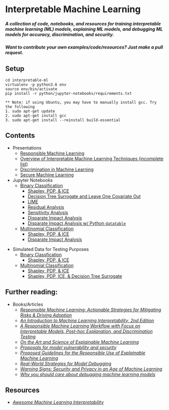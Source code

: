 # Interpretable Machine Learning

##### **A collection of code, notebooks, and resources for training interpretable machine learning (ML) models, explaining ML models, and debugging ML models for accuracy, discrimination, and security.**

##### **Want to contribute your own examples/code/resources?** Just make a pull request.

## Setup
```
cd interpretable-ml
virtualenv -p python3.6 env
source env/bin/activate
pip install -r python/jupyter-notebooks/requirements.txt

** Note: if using Ubuntu, you may have to manually install gcc. Try the following 
1. sudo apt-get update
2. sudo apt-get install gcc
3. sudo apt-get install --reinstall build-essential
```
## Contents 
* Presentations
	* [Responsible Machine Learning](https://github.com/navdeep-G/interpretable-ml/tree/master/responsible_ml_tex/rml.pdf) 
	* [Overview of Interpretable Machine Learning Techniques (incomplete list)](https://github.com/navdeep-G/interpretable-ml/tree/master/iml_tex/interpretable_ml.pdf)
	* [Discrimination in Machine Learning](https://github.com/navdeep-G/interpretable-ml/tree/master/fair_ml_tex/fair_mli.pdf)
	* [Secure Machine Learning](https://github.com/navdeep-G/interpretable-ml/tree/master/secure_ml_tex/secure_ml.pdf)
* Jupyter Notebooks
	- [Binary Classification](https://github.com/navdeep-G/interpretable-ml/tree/master/python/jupyter-notebooks/credit/binomial)
		- [Shapley, PDP, & ICE](https://github.com/navdeep-G/interpretable-ml/blob/master/python/jupyter-notebooks/credit/binomial/xgb_credit_binary_shap_pdp_ice.ipynb)
		- [Decision Tree Surrogate and Leave One Covariate Out](https://github.com/navdeep-G/interpretable-ml/blob/master/python/jupyter-notebooks/credit/binomial/dt_surrogate_loco.ipynb)
		- [LIME](https://github.com/navdeep-G/interpretable-ml/blob/master/python/jupyter-notebooks/credit/binomial/lime.ipynb)
		- [Residual Analysis](https://github.com/navdeep-G/interpretable-ml/blob/master/python/jupyter-notebooks/credit/binomial/debugging_resid_analysis_redux.ipynb)
		- [Sensitivity Analysis](https://github.com/navdeep-G/interpretable-ml/blob/master/python/jupyter-notebooks/credit/binomial/debugging_sens_analysis_redux.ipynb)
		- [Disparate Impact Analysis](https://github.com/navdeep-G/interpretable-ml/blob/master/python/jupyter-notebooks/credit/binomial/dia.ipynb)
		- [Disparate Impact Analysis w/ Python `datatable`](https://github.com/navdeep-G/interpretable-ml/blob/master/python/jupyter-notebooks/credit/binomial/dia_with_datatable.ipynb)
	- [Multinomial Classification](https://github.com/navdeep-G/interpretable-ml/tree/master/python/jupyter-notebooks/credit/multinomial)
		- [Shapley, PDP, & ICE](https://github.com/navdeep-G/interpretable-ml/blob/master/python/jupyter-notebooks/credit/multinomial/xgb_credit_multinomial_shap_pdp_ice.ipynb)
		- [Disparate Impact Analysis](https://github.com/navdeep-G/interpretable-ml/blob/master/python/jupyter-notebooks/credit/multinomial/dia_multinomial.ipynb)
- Simulated Data for Testing Purposes
	- [Binary Classfication](https://github.com/navdeep-G/interpretable-ml/tree/master/python/jupyter-notebooks/simulated/binomial)
		- [Shapley, PDP, & ICE](https://github.com/navdeep-G/interpretable-ml/blob/master/python/jupyter-notebooks/simulated/binomial/xgb_simulated_binomial_shap_pdp_ice.ipynb)
	- [Multinomial Classification]()
		- [Shapley, PDP, & ICE](https://github.com/navdeep-G/interpretable-ml/blob/master/python/jupyter-notebooks/simulated/multinomial/xgb_simulated_multinomial_shap_pdp_ice.ipynb)
		- [Shapley, PDP, ICE, & Decision Tree Surrogate](https://github.com/navdeep-G/interpretable-ml/blob/master/python/jupyter-notebooks/simulated/multinomial/xgb_simulated_multinomial_shap_pdp_ice_DT.ipynb)

## Further reading:
* Books/Articles
	* [*Responsible Machine Learning:
	Actionable Strategies for Mitigating Risks & Driving Adoption*](https://www.h2o.ai/resources/ebook/responsible-machine-learning/)
	* [*An Introduction to Machine Learning Interpretability, 2nd Edition*](https://www.h2o.ai/wp-content/uploads/2019/08/An-Introduction-to-Machine-Learning-Interpretability-Second-Edition.pdf)
	* [*A Responsible Machine Learning Workflow with Focus on Interpretable Models, Post-hoc Explanation, and Discrimination Testing*](https://www.mdpi.com/2078-2489/11/3/137)
	* [*On the Art and Science of Explainable Machine Learning*](https://arxiv.org/pdf/1810.02909.pdf)
	* [*Proposals for model vulnerability and security*](https://www.oreilly.com/ideas/proposals-for-model-vulnerability-and-security)
	* [*Proposed Guidelines for the Responsible Use of Explainable Machine Learning*](https://arxiv.org/pdf/1906.03533.pdf)
	* [*Real-World Strategies for Model Debugging*](https://medium.com/@jphall_22520/strategies-for-model-debugging-aa822f1097ce)
	* [*Warning Signs: Security and Privacy in an Age of Machine Learning*](https://fpf.org/wp-content/uploads/2019/09/FPF_WarningSigns_Report.pdf)
	* [*Why you should care about debugging machine learning models*](https://www.oreilly.com/radar/why-you-should-care-about-debugging-machine-learning-models/)

## Resources
* [*Awesome Machine Learning Interpretability*](https://github.com/jphall663/awesome-machine-learning-interpretability)
